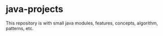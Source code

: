 # java-projects
This repository is with small java modules, features, concepts, algorithm, patterns, etc.
